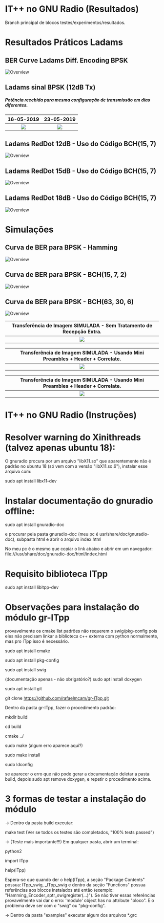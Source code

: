 IT++ no GNU Radio (Resultados)
=============================

Branch principal de blocos testes/experimentos/resultados. 

# Resultados Práticos Ladams

## BER Curve Ladams Diff. Encoding BPSK

![Overview](/examples/Scripts%20Python/Curvas%20BER/BerCurve_DBPSK_Ladams_23_05.png)

## Ladams sinal BPSK (12dB Tx)
##### Potência recebida para mesma configuração de transmissão em dias diferentes.

16-05-2019             |  23-05-2019
:-------------------------:|:-------------------------:
![](/examples/BPSK%20Ladams/16-05-2019%20(RedDot%20BCH)/sinal_12dB_TX_16maio.png) | ![](/examples/BPSK%20Ladams/16-05-2019%20(RedDot%20BCH)/12dB_TX_dia23maio.png)



## Ladams RedDot 12dB - Uso do Código BCH(15, 7)

![Overview](/examples/BPSK%20Ladams/16-05-2019%20(RedDot%20BCH)/12dB_RedDot.png)

## Ladams RedDot 15dB - Uso do Código BCH(15, 7)

![Overview](/examples/BPSK%20Ladams/16-05-2019%20(RedDot%20BCH)/15dB_RedDot.png)

## Ladams RedDot 18dB - Uso do Código BCH(15, 7)

![Overview](/examples/BPSK%20Ladams/16-05-2019%20(RedDot%20BCH)/18dB_RedDot.png)

# Simulações

## Curva de BER para BPSK - Hamming

![Overview](/examples/Scripts%20Python/Curvas%20BER/BerCurve_Hamming_BPSK.png)

## Curva de BER para BPSK - BCH(15, 7, 2)

![Overview](/examples/Scripts%20Python/Curvas%20BER/BerCurve_BPSK_BCH_15_7_2.png)

## Curva de BER para BPSK - BCH(63, 30, 6)

![Overview](/examples/Scripts%20Python/Curvas%20BER/BerCurve_BPSK_BCH_63_30_6.png)


Transferência de Imagem SIMULADA - Sem Tratamento de Recepção Extra.      |  
:-------------------------:|
![](examples/Scripts&#32;Python/Scripts/BPSK&#32;-&#32;Sem&#32;Correlate/script_images.png) |  


Transferência de Imagem SIMULADA - Usando Mini Preambles + Header + Correlate.      |  
:-------------------------:|
![](examples/Scripts&#32;Python/Scripts/BPSK&#32;-&#32;Com&#32;Correlate/script_images_red_dot.png) |  


Transferência de Imagem SIMULADA - Usando Mini Preambles + Header + Correlate.      |  
:-------------------------:|
![](examples/Scripts&#32;Python/Scripts/BPSK&#32;-&#32;Com&#32;Correlate/script_images.png) |  





IT++ no GNU Radio (Instruções)
=============================



# Resolver warning do Xinithreads (talvez apenas ubuntu 18):

O gnuradio procura por um arquivo "libX11.so" que aparentemente não é padrão no ubuntu 18 (só vem com a versão "libX11.so.6"), instalar esse arquivo com:

sudo apt install libx11-dev


# Instalar documentação do gnuradio offline:
sudo apt install gnuradio-doc

e procurar pela pasta gnuradio-doc (meu pc é usr/share/doc/gnuradio-doc), subpasta html e abrir o arquivo index.html

No meu pc é o mesmo que copiar o link abaixo e abrir em um navegador: file:///usr/share/doc/gnuradio-doc/html/index.html

# Requisito biblioteca ITpp

sudo apt install libitpp-dev

# Observações para instalação do módulo gr-ITpp

provavelmente os cmake list padrões não requerem o swig/pkg-config pois eles não precisam linkar a biblioteca c++ externa com python normalmente, mas pro ITpp isso é necessário.

sudo apt install cmake

sudo apt install pkg-config

sudo apt install swig

(documentação apenas - não obrigatório?) sudo apt install doxygen

sudo apt install git

git clone https://github.com/rafaelmcam/gr-ITpp.git

Dentro da pasta gr-ITpp, fazer o procedimento padrão:


mkdir build

cd build

cmake ../

sudo make (algum erro aparece aqui?)

sudo make install

sudo ldconfig

se aparecer o erro que não pode gerar a documentação deletar a pasta build, depois sudo apt remove doxygen, e repetir o procedimento acima.

# 3 formas de testar a instalação do módulo 
-> Dentro da pasta build executar:

make test (Ver se todos os testes são completados, "100% tests passed")

-> (Teste mais importante!!!) Em qualquer pasta, abrir um terminal:

python2

import ITpp

help(ITpp)

Espera-se que quando der o help(ITpp), a seção "Package Contents" possua: ITpp_swig, _ITpp_swig e dentro da seção "Functions" possua referências aos blocos instalados até então (exemplo: "Hamming_Encoder_sptr_swigregister(...)"). Se não tiver essas referências provavelmente vai dar o erro:
'module' object has no attribute "bloco". E o problema deve ser com o "swig" ou "pkg-config".

-> Dentro da pasta "examples" executar algum dos arquivos *.grc 